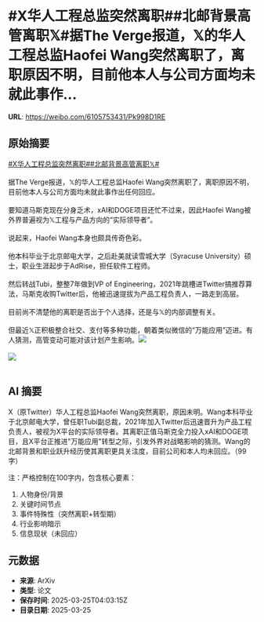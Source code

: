 # #X华人工程总监突然离职##北邮背景高管离职𝕏#据The Verge报道，𝕏的华人工程总监Haofei Wang突然离职了，离职原因不明，目前他本人与公司方面均未就此事作...

**URL**: https://weibo.com/6105753431/Pk998D1RE

## 原始摘要

<a href="https://m.weibo.cn/search?containerid=231522type%3D1%26t%3D10%26q%3D%23X%E5%8D%8E%E4%BA%BA%E5%B7%A5%E7%A8%8B%E6%80%BB%E7%9B%91%E7%AA%81%E7%84%B6%E7%A6%BB%E8%81%8C%23&amp;extparam=%23X%E5%8D%8E%E4%BA%BA%E5%B7%A5%E7%A8%8B%E6%80%BB%E7%9B%91%E7%AA%81%E7%84%B6%E7%A6%BB%E8%81%8C%23" data-hide=""><span class="surl-text">#X华人工程总监突然离职#</span></a><a href="https://m.weibo.cn/search?containerid=231522type%3D1%26t%3D10%26q%3D%23%E5%8C%97%E9%82%AE%E8%83%8C%E6%99%AF%E9%AB%98%E7%AE%A1%E7%A6%BB%E8%81%8C%F0%9D%95%8F%23&amp;extparam=%23%E5%8C%97%E9%82%AE%E8%83%8C%E6%99%AF%E9%AB%98%E7%AE%A1%E7%A6%BB%E8%81%8C%F0%9D%95%8F%23" data-hide=""><span class="surl-text">#北邮背景高管离职𝕏#</span></a><br><br>据The Verge报道，𝕏的华人工程总监Haofei Wang突然离职了，离职原因不明，目前他本人与公司方面均未就此事作出任何回应。<br><br>要知道马斯克现在分身乏术，xAI和DOGE项目还忙不过来，因此Haofei Wang被外界普遍视为𝕏工程与产品方向的“实际领导者”。<br><br>说起来，Haofei Wang本身也颇具传奇色彩。<br><br>他本科毕业于北京邮电大学，之后赴美就读雪城大学（Syracuse University）硕士，职业生涯起步于AdRise，担任软件工程师。<br><br>然后转战Tubi，整整7年做到VP of Engineering，2021年跳槽进Twitter搞推荐算法，马斯克收购Twitter后，他被迅速提拔为产品工程负责人，一路走到高层。<br><br>目前尚不清楚他的离职是否出于个人选择，还是与𝕏的内部调整有关。<br><br>但最近𝕏正积极整合社交、支付等多种功能，朝着类似微信的“万能应用”迈进。有人猜测，高管变动可能对该计划产生影响。<img style="" src="https://tvax1.sinaimg.cn/large/006Fd7o3gy1hzsypcfq5ej30pb0kwtel.jpg" referrerpolicy="no-referrer"><br><br><img style="" src="https://tvax1.sinaimg.cn/large/006Fd7o3gy1hzsyphihibj30p20e90v0.jpg" referrerpolicy="no-referrer"><br><br>

## AI 摘要

X（原Twitter）华人工程总监Haofei Wang突然离职，原因未明。Wang本科毕业于北京邮电大学，曾任职Tubi副总裁，2021年加入Twitter后迅速晋升为产品工程负责人，被视为X平台的实际领导者。其离职正值马斯克全力投入xAI和DOGE项目，且X平台正推进"万能应用"转型之际，引发外界对战略影响的猜测。Wang的北邮背景和职业跃升经历使其离职更具关注度，目前公司和本人均未回应。（99字）  

注：严格控制在100字内，包含核心要素：  
1. 人物身份/背景  
2. 关键时间节点  
3. 事件特殊性（突然离职+转型期）  
4. 行业影响暗示  
5. 信息现状（未回应）

## 元数据

- **来源**: ArXiv
- **类型**: 论文
- **保存时间**: 2025-03-25T04:03:15Z
- **目录日期**: 2025-03-25
